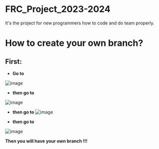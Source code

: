# FRC_Project_2023-2024
It's the project for new programmers how to code and do team properly.

# How to create your own branch?   
## First:
- __Go to__

![image](https://github.com/1138programming/FRC_Project_2023-2024/assets/56778123/a76b649c-a4bd-4d3f-b355-6156577ea0ce)

- __then go to__ 

![image](https://github.com/1138programming/FRC_Project_2023-2024/assets/56778123/2d83a7aa-5588-40e2-a3b7-4b44c6ca2ba7)

- __then go to__
![image](https://github.com/1138programming/FRC_Project_2023-2024/assets/56778123/48935396-89c0-4e50-bde9-7ad9ec8b9b58)


- __then go to__ 

![image](https://github.com/1138programming/FRC_Project_2023-2024/assets/56778123/c8b1f1ea-e3d4-4c75-a15e-c2eec23aa2f9)

__Then you will have your own branch !!!__

